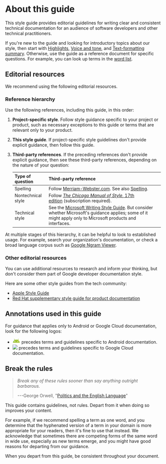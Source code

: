 # About this guide

This style guide provides editorial guidelines for writing clear and consistent technical documentation for an audience of software developers and other technical practitioners.

If you're new to the guide and looking for introductory topics about our style, then start with [Highlights](highlights.md), [Voice and tone](tone.md), and [Text-formatting summary](https://developers.google.com/style/text-formatting). Otherwise, use the guide as a reference document for specific questions. For example, you can look up terms in the [word list](https://developers.google.com/style/word-list).

## Editorial resources

We recommend using the following editorial resources.

### Reference hierarchy

Use the following references, including this guide, in this order:

1. **Project-specific style**. Follow style guidance specific to your project or product, such as necessary exceptions to this guide or terms that are relevant only to your product.
2. **This style guide**. If project-specific style guidelines don't provide explicit guidance, then follow this guide.

3. **Third-party references**. If the preceding references don't provide explicit guidance, then see these third-party references, depending on the nature of your question:

    | Type of question | Third-party reference |
    | --- |  --- |
    | Spelling | Follow [Merriam-Webster.com](https://www.merriam-webster.com/). See also [Spelling](https://developers.google.com/style/spelling). |
    | Nontechnical style | Follow [*The Chicago Manual of Style*, 17th edition](https://www.chicagomanualofstyle.org/home.html) (subscription required). |
    | Technical style | See the [Microsoft Writing Style Guide](https://docs.microsoft.com/style-guide/welcome/). But consider whether Microsoft's guidance applies; some of it might apply only to Microsoft products and interfaces. |

At multiple stages of this hierarchy, it can be helpful to look to established usage. For example, search your organization's documentation, or check a broad language corpus such as [Google Ngram Viewer](https://books.google.com/ngrams/).

### Other editorial resources

You can use additional resources to research and inform your thinking, but don't consider them part of Google developer documentation style.

Here are some other style guides from the tech community:

- [Apple Style Guide](https://help.apple.com/applestyleguide/)
- [Red Hat supplementary style guide for product documentation](https://redhat-documentation.github.io/supplementary-style-guide/)

## Annotations used in this guide

For guidance that applies only to Android or Google Cloud documentation, look for the following logos:

- ![](images/android.png) precedes terms and guidelines specific to Android documentation.
- ![](https://www.gstatic.com/images/branding/productlogos/google_cloud/v8/web-24dp/logo_google_cloud_color_1x_web_24dp.png) precedes terms and guidelines specific to Google Cloud documentation.

## Break the rules

> *Break any of these rules sooner than say anything outright barbarous.*
>
> ---George Orwell, "[Politics and the English Language](https://www.orwellfoundation.com/the-orwell-foundation/orwell/essays-and-other-works/politics-and-the-english-language/)"

This guide contains guidelines, not rules. Depart from it when doing so improves your content.

For example, if we recommend spelling a term as one word, and you determine that the hyphenated version of a term in your domain is more appropriate for your readers, then it's fine to use that instead. We acknowledge that sometimes there are competing forms of the same word in wide use, especially as new terms emerge, and you might have good reasons for departing from our guidance.

When you depart from this guide, be consistent throughout your document.